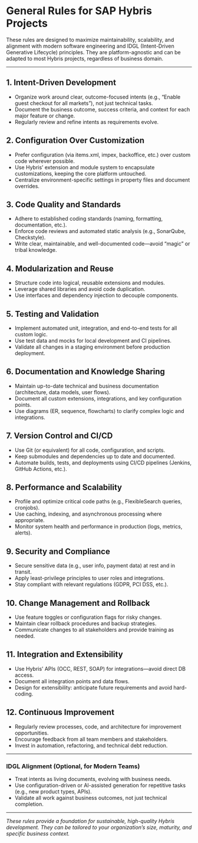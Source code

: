 # General Rules for SAP Hybris Projects

These rules are designed to maximize maintainability, scalability, and alignment with modern software engineering and IDGL (Intent-Driven Generative Lifecycle) principles. They are platform-agnostic and can be adapted to most Hybris projects, regardless of business domain.

---

## 1. Intent-Driven Development
- Organize work around clear, outcome-focused intents (e.g., “Enable guest checkout for all markets”), not just technical tasks.
- Document the business outcome, success criteria, and context for each major feature or change.
- Regularly review and refine intents as requirements evolve.

## 2. Configuration Over Customization
- Prefer configuration (via items.xml, impex, backoffice, etc.) over custom code wherever possible.
- Use Hybris’ extension and module system to encapsulate customizations, keeping the core platform untouched.
- Centralize environment-specific settings in property files and document overrides.

## 3. Code Quality and Standards
- Adhere to established coding standards (naming, formatting, documentation, etc.).
- Enforce code reviews and automated static analysis (e.g., SonarQube, Checkstyle).
- Write clear, maintainable, and well-documented code—avoid “magic” or tribal knowledge.

## 4. Modularization and Reuse
- Structure code into logical, reusable extensions and modules.
- Leverage shared libraries and avoid code duplication.
- Use interfaces and dependency injection to decouple components.

## 5. Testing and Validation
- Implement automated unit, integration, and end-to-end tests for all custom logic.
- Use test data and mocks for local development and CI pipelines.
- Validate all changes in a staging environment before production deployment.

## 6. Documentation and Knowledge Sharing
- Maintain up-to-date technical and business documentation (architecture, data models, user flows).
- Document all custom extensions, integrations, and key configuration points.
- Use diagrams (ER, sequence, flowcharts) to clarify complex logic and integrations.

## 7. Version Control and CI/CD
- Use Git (or equivalent) for all code, configuration, and scripts.
- Keep submodules and dependencies up to date and documented.
- Automate builds, tests, and deployments using CI/CD pipelines (Jenkins, GitHub Actions, etc.).

## 8. Performance and Scalability
- Profile and optimize critical code paths (e.g., FlexibleSearch queries, cronjobs).
- Use caching, indexing, and asynchronous processing where appropriate.
- Monitor system health and performance in production (logs, metrics, alerts).

## 9. Security and Compliance
- Secure sensitive data (e.g., user info, payment data) at rest and in transit.
- Apply least-privilege principles to user roles and integrations.
- Stay compliant with relevant regulations (GDPR, PCI DSS, etc.).

## 10. Change Management and Rollback
- Use feature toggles or configuration flags for risky changes.
- Maintain clear rollback procedures and backup strategies.
- Communicate changes to all stakeholders and provide training as needed.

## 11. Integration and Extensibility
- Use Hybris’ APIs (OCC, REST, SOAP) for integrations—avoid direct DB access.
- Document all integration points and data flows.
- Design for extensibility: anticipate future requirements and avoid hard-coding.

## 12. Continuous Improvement
- Regularly review processes, code, and architecture for improvement opportunities.
- Encourage feedback from all team members and stakeholders.
- Invest in automation, refactoring, and technical debt reduction.

---

### IDGL Alignment (Optional, for Modern Teams)
- Treat intents as living documents, evolving with business needs.
- Use configuration-driven or AI-assisted generation for repetitive tasks (e.g., new product types, APIs).
- Validate all work against business outcomes, not just technical completion.

---

*These rules provide a foundation for sustainable, high-quality Hybris development. They can be tailored to your organization’s size, maturity, and specific business context.* 